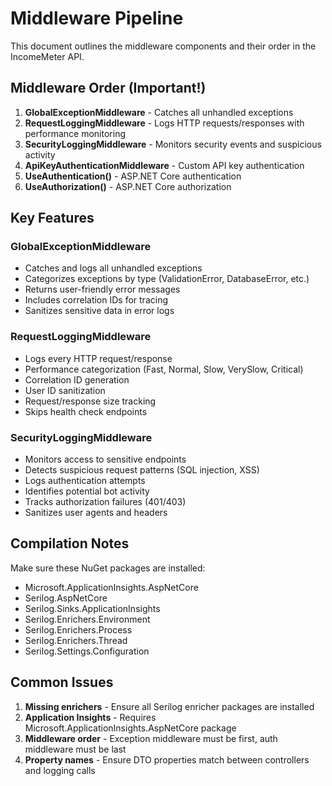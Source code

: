 # Middleware Pipeline

This document outlines the middleware components and their order in the IncomeMeter API.

## Middleware Order (Important!)

1. **GlobalExceptionMiddleware** - Catches all unhandled exceptions
2. **RequestLoggingMiddleware** - Logs HTTP requests/responses with performance monitoring  
3. **SecurityLoggingMiddleware** - Monitors security events and suspicious activity
4. **ApiKeyAuthenticationMiddleware** - Custom API key authentication
5. **UseAuthentication()** - ASP.NET Core authentication
6. **UseAuthorization()** - ASP.NET Core authorization

## Key Features

### GlobalExceptionMiddleware
- Catches and logs all unhandled exceptions
- Categorizes exceptions by type (ValidationError, DatabaseError, etc.)
- Returns user-friendly error messages
- Includes correlation IDs for tracing
- Sanitizes sensitive data in error logs

### RequestLoggingMiddleware  
- Logs every HTTP request/response
- Performance categorization (Fast, Normal, Slow, VerySlow, Critical)
- Correlation ID generation
- User ID sanitization
- Request/response size tracking
- Skips health check endpoints

### SecurityLoggingMiddleware
- Monitors access to sensitive endpoints
- Detects suspicious request patterns (SQL injection, XSS)
- Logs authentication attempts
- Identifies potential bot activity
- Tracks authorization failures (401/403)
- Sanitizes user agents and headers

## Compilation Notes

Make sure these NuGet packages are installed:
- Microsoft.ApplicationInsights.AspNetCore
- Serilog.AspNetCore
- Serilog.Sinks.ApplicationInsights
- Serilog.Enrichers.Environment
- Serilog.Enrichers.Process  
- Serilog.Enrichers.Thread
- Serilog.Settings.Configuration

## Common Issues

1. **Missing enrichers** - Ensure all Serilog enricher packages are installed
2. **Application Insights** - Requires Microsoft.ApplicationInsights.AspNetCore package
3. **Middleware order** - Exception middleware must be first, auth middleware must be last
4. **Property names** - Ensure DTO properties match between controllers and logging calls